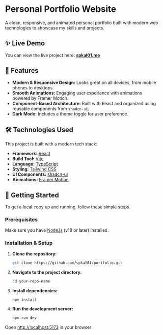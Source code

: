 # Personal Portfolio Website

A clean, responsive, and animated personal portfolio built with modern web technologies to showcase my skills and projects.

## ✨ Live Demo

You can view the live project here: **[spkal01.me](https://spkal01.me/)**

## 🚀 Features

- **Modern & Responsive Design:** Looks great on all devices, from mobile phones to desktops.
- **Smooth Animations:** Engaging user experience with animations powered by Framer Motion.
- **Component-Based Architecture:** Built with React and organized using reusable components from `shadcn-ui`.
- **Dark Mode:** Includes a theme toggle for user preference.

## 🛠️ Technologies Used

This project is built with a modern tech stack:

- **Framework:** [React](https://reactjs.org/)
- **Build Tool:** [Vite](https://vitejs.dev/)
- **Language:** [TypeScript](https://www.typescriptlang.org/)
- **Styling:** [Tailwind CSS](https://tailwindcss.com/)
- **UI Components:** [shadcn-ui](https://ui.shadcn.com/)
- **Animations:** [Framer Motion](https://www.framer.com/motion/)

## 🔧 Getting Started

To get a local copy up and running, follow these simple steps.

### Prerequisites

Make sure you have [Node.js](https://nodejs.org/en/) (v18 or later) installed.

### Installation & Setup

1.  **Clone the repository:**
    ```sh
    git clone https://github.com/spkal01/portfolio.git
    ```
2.  **Navigate to the project directory:**
    ```sh
    cd your-repo-name
    ```
3.  **Install dependencies:**
    ```sh
    npm install
    ```
4.  **Run the development server:**
    ```sh
    npm run dev
    ```

Open [http://localhost:5173](http://localhost:5173) in your browser

